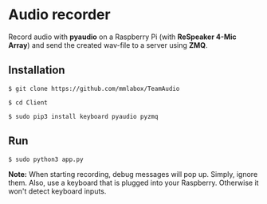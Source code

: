 # Audio recorder

Record audio with **pyaudio** on a Raspberry Pi (with **ReSpeaker 4-Mic Array**) and send the created wav-file to a server using **ZMQ**.

## Installation

```$ git clone https://github.com/mmlabox/TeamAudio```

```$ cd Client```

```$ sudo pip3 install keyboard pyaudio pyzmq```

## Run

```$ sudo python3 app.py```

**Note:** When starting recording, debug messages will pop up. Simply, ignore them. Also, use a keyboard that is plugged into your Raspberry. Otherwise it won't detect keyboard inputs.
